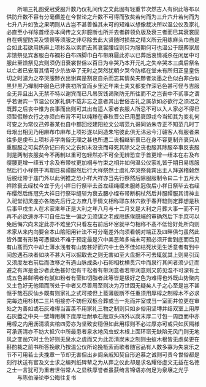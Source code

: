 <!-- { "loadSidebar": true } -->
　　所喻三礼图受冠受服升数乃仪礼间传之文此固有轻重节次然古人有织此等布以供防升数不容有分毫僭差在今世论之升数不可得而攷矣若何而为三升六升若何而为七升八升如攷之果明则从古岂不甚善惟其未可的知难以想像裁决所以温公仪及家礼必直至小祥除首绖亦本间传之文非臆断也所并去者辟领负版及衰三者而巳其衰裳固自在朔望防哭及馈祭等须服之非尽除去此大贤随时损益之精义所云用练麻头巾自是合如此若欲用练麻上项衫系以索而去其衰裳腰绖则只为服期何可也温公于既葬家居非馈祭见宾客服白布襴衫白布四脚巾白布带麻屦此亦以已葬后哀情减杀在闲居中可服此至馈祭见宾则须仍旧衰裳世俗以百日为卒哭乃本开元礼之失卒哭本三虞后祭名以亡者已安厝其情可少杀故卒了无时之哭然犹朝夕哭今防柩在堂未有所归正皇皇伤切之时遽为之卒哭服黪衣出谢宾是割哀自杀而忘其情矣夫黪者淡墨之色似白非白似黒非黒乃襌制中服色已非丧初所宜而乡里近年来士夫又都变作深皂色甚可怪与吉服全无异且出入无禁不特以谢宾而已凡吊贺饯谒聚防无所往而不之岂丧中不贰事之谓乎若谢宾一节温公仪家礼俱不载非忘之意者其出世俗吉礼之属欤如必欲行之须迟之既葬之后丧中惟为丧事而出则可其出有适人家者丧服人所忌不可以入人家必不得巳须暂假黪衣行之亦须白布背不可以纯黪在春秋晋公已用墨衰即戎今当知其为变礼何可安之为常仪己夘春某也自中都回经建阳拉文公壻范九哥同访朱寺正不知范几时丁母艰出相见乃用麻布巾麻布上项衫遂以同造朱宅彼此俱无讳忌今汀赣客人有服者来往多是虔布上项衫非学南俗无理之甚也所遭二丧相继斩衰已在身不容更制齐衰只从重服服之可矣然杂记曰有父之丧如未没丧而母死其除父之丧也服其除服卒事反丧服则是两制丧服矣今不再制以重可包轻然亦不可全无辨恐宜于首更增一绖本在右及布缨腰更增一绖五寸余及布带杖更加桐与竹束之相并如何温公仪家礼皆于期日易练服然后行小祥祭于再期日易禫服然后行大祥祭然士虞礼卒哭祭竟宾出主人拜送稽颡然后脱绖带于庙门外以此例推之恐小祥大祥亦当先行祭然后除服服制令曰二十五月大祥除衰去绖杖今宜于先小祥日行祭毕去首左绖绳缨未服练冠俟后小祥日祭毕去右绖布缨然后练冠先大祥日行祭毕缝斩为衰去腰小绖布带断桐杖然后并服禫服其请神主入祀堂彻灵座亦各随先后行之方庶几于情文相称耶东林穴欲于春开騐则定葬想是秋后事甲戌生人在术家来年正是大利之年八月与十二月又是大利之月葬大事一而不可再不必欲速亦不可自任后生一偏之见须谋之老成厯练俟既端的审确然后下手庶可以免后悔穴向未定此亦不难坐穴只看左右前后环宻就平匀相称不髙不低恰好处所向则术家从来内向要合本山隂阳用针法不可分毫差外向须看朝对端正及四畔俱匀虽然此皆外面有形势可慿据处不难于预定最是穴中美恶煞多端未可预必须开凿到底而后见有山髙而穴中却土薄水浅者有山势甚好而穴中土色不佳如枯死状无生活意者有到中间忽遇石块者如块不甚大可以掘取去之则无害如至大盘据不可去辄就其上则易引润又须度左右前后而改移之有遇山脉成条小石卵相枕横贯穴中而泉行其间者须少迁而避之有浑是金沙者此色甚好但有干松者有带润意者若带润意则又防见湿不可深有土成五色甚鲜明者有腻如粉者有莹如切脂者此等皆是极好之色为难得也外既山势聚内又土色好无他阻而所处于中者又尽善周至则决为万世固无疑矣人子之心至是岂不甚惬乎哉石灰仙乡既有则家礼之式可按但上葢薄版断不任重须用厚椁之制椁木不必求完每边用杉枋二三片相接亦不妨但双柩合葬或当一兆而并室或当一室而并位更在审处之为善如或石灰难得当富羡不用家礼三物之制则只如乡俗用坚塼并结双室上用厚石灰葢之中央一壁塼用横下庶厚壮耐承石版双头四外以炭末厚二寸包一周匝而中亦用椁之内用沥清填实棺四旁亦为坚致安穏但如此用椁则不必过厚亦可或只如灰隔様可承沥清亦不妨大抵穴中所最患者泉水地风虫蚁木根上面环宻无缺陷无风门则无地风之变凿穴时土色好则无泉水之虞而又为此沥清炭末之制则虫蚁木根皆无虑矣更在斟酌裁之前书所答挽歌乃按温公仪所论挽柩索而歌者随官品有人数多寡为失哀乐之节不可用若士夫挽章一节却无害但出乡闾亲戚知契自形追慕之诚则可贵今世俗都是刻行状送有官及文士求之编列纸碑辇之为从葬之仪此却是求名耀俗虚文无益在名徳之士一言犹可为重若世俗常人之显秩厚誉者虽获绮言锦语亦何足为泉壌之光乎
　　与陈伯澡论李公晦往复书
